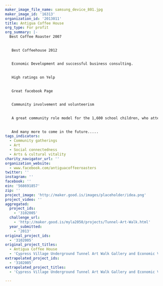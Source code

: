 ```yaml
---
maker_image_file_name: samsung_device_801.jpg
maker_image_id: '16313'
organization_id: '2013011'
title: Antigua Coffee House
org_type: For profit
org_summary: |-
  Best Coffee Roaster 2007
   
   
   Best Coffeehouse 2012
   
   
   Economic Development and successful business consulting.
   
   
   High ratings on Yelp
   
   
   Great facebook Page
   
   
   Community involvement and volunteerism 
   
   
   A great community role model for the 1,600 school children, who attend the two LAUSD across the street from us.
   
   
   And many more to come in the future.....
tags_indicators:
  - Community gatherings
  - Art
  - Social connectedness
  - Arts & cultural vitality
charity_navigator_url: ''
organization_website:
  - www.facebook.com/antiguacoffeeroasters
twitter: ''
instagram: ''
facebook: ''
ein: '568691857'
zip: ''
project_image: 'http://maker.good.is/images/placeholder/idea.png'
project_video: ''
aggregated:
  project_ids:
    - '3102005'
  challenge_url:
    - 'http://maker.good.is/myla2050/projects/Tunnel-Art-Walk.html'
  year_submitted:
    - '2013'
original_project_ids:
  - '3102005'
original_project_titles:
  - Antigua Coffee House
  - 'Cypress Village Underground Tunnel Art Walk Gallery and Economic Vitality '
extrapolated_project_ids:
  - '3102005'
extrapolated_project_titles:
  - 'Cypress Village Underground Tunnel Art Walk Gallery and Economic Vitality '

---
```

